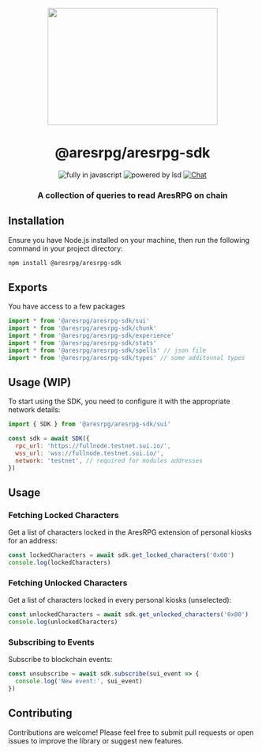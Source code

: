 <p align=center>
  <img src="https://user-images.githubusercontent.com/11330271/208825167-77d7bc78-17d0-4f33-ad35-d108b6fac730.gif" height="237px" width="344"/>
</p>
<h1 align=center>@aresrpg/aresrpg-sdk</h1>
<p align=center>
  <img src="https://img.shields.io/badge/Made%20with-Javascript-%23f7df1e?style=for-the-badge" alt="fully in javascript"/>
  <img src="https://img.shields.io/badge/Powered%20By-Dark%20Magic-blueviolet?style=for-the-badge" alt="powered by lsd"/>
  <a href="https://discord.gg/aresrpg">
    <img src="https://img.shields.io/discord/265104803531587584.svg?logo=discord&style=for-the-badge" alt="Chat"/>
  </a>
</p>
<h3 align=center>A collection of queries to read AresRPG on chain</h3>

## Installation

Ensure you have Node.js installed on your machine, then run the following command in your project directory:

```bash
npm install @aresrpg/aresrpg-sdk
```

## Exports

You have access to a few packages

```js
import * from '@aresrpg/aresrpg-sdk/sui'
import * from '@aresrpg/aresrpg-sdk/chunk'
import * from '@aresrpg/aresrpg-sdk/experience'
import * from '@aresrpg/aresrpg-sdk/stats'
import * from '@aresrpg/aresrpg-sdk/spells' // json file
import * from '@aresrpg/aresrpg-sdk/types' // some additonnal types
```

## Usage (WIP)

To start using the SDK, you need to configure it with the appropriate network details:

```javascript
import { SDK } from '@aresrpg/aresrpg-sdk/sui'

const sdk = await SDK({
  rpc_url: 'https://fullnode.testnet.sui.io/',
  wss_url: 'wss://fullnode.testnet.sui.io/',
  network: 'testnet', // required for modules addresses
})
```

## Usage

### Fetching Locked Characters

Get a list of characters locked in the AresRPG extension of personal kiosks for an address:

```javascript
const lockedCharacters = await sdk.get_locked_characters('0x00')
console.log(lockedCharacters)
```

### Fetching Unlocked Characters

Get a list of characters locked in every personal kiosks (unselected):

```javascript
const unlockedCharacters = await sdk.get_unlocked_characters('0x00')
console.log(unlockedCharacters)
```

### Subscribing to Events

Subscribe to blockchain events:

```javascript
const unsubscribe = await sdk.subscribe(sui_event => {
  console.log('New event:', sui_event)
})
```

## Contributing

Contributions are welcome! Please feel free to submit pull requests or open issues to improve the library or suggest new features.
